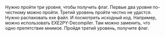 Нужно пройти три уровня, чтобы получить флаг.
Первые два уровня по-честному можно пройти.
Третий уровень пройти честно не удастся.
Нужно распаковать exe файл. И посмотреть исходный код. Например, можно использовать EXE2PY-Decompiler.
Там можно заменить, что одно препятствие мнимое.
Пройдя третий уровень, получите флаг.